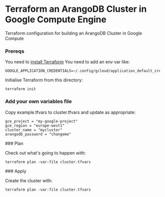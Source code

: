 Terraform an ArangoDB Cluster in Google Compute Engine
======================================================

Terraform configuration for building an ArangoDB Cluster in Google Compute

### Prereqs

You need to [install Terraform](https://www.terraform.io/intro/getting-started/install.html)
You need to add an env var like:

    GOOGLE_APPLICATION_CREDENTIALS=~/.config/gcloud/application_default_credentials.json

Initialise Terraform from this directory:

    terraform init

### Add your own variables file

Copy example.tfvars to cluster.tfvars and update as appropriate:

    gce_project = "my-google-project"
    gce_region = "europe-west1"
    cluster_name = "mycluster"
    arangodb_password = "changeme"
    
### Plan

Check out what's going to happen with:

    terraform plan -var-file cluster.tfvars

### Apply

Create the cluster with:

    terraform plan -var-file cluster.tfvars

